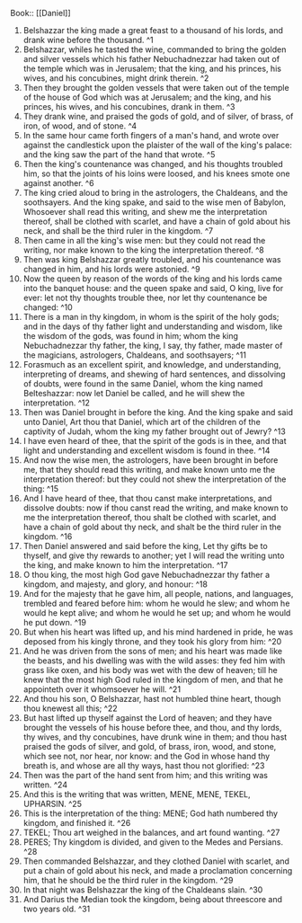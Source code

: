  Book:: [[Daniel]]
 1. Belshazzar the king made a great feast to a thousand of his lords, and drank wine before the thousand. ^1
 2. Belshazzar, whiles he tasted the wine, commanded to bring the golden and silver vessels which his father Nebuchadnezzar had taken out of the temple which was in Jerusalem; that the king, and his princes, his wives, and his concubines, might drink therein. ^2
 3. Then they brought the golden vessels that were taken out of the temple of the house of God which was at Jerusalem; and the king, and his princes, his wives, and his concubines, drank in them. ^3
 4. They drank wine, and praised the gods of gold, and of silver, of brass, of iron, of wood, and of stone. ^4
 5. In the same hour came forth fingers of a man's hand, and wrote over against the candlestick upon the plaister of the wall of the king's palace: and the king saw the part of the hand that wrote. ^5
 6. Then the king's countenance was changed, and his thoughts troubled him, so that the joints of his loins were loosed, and his knees smote one against another. ^6
 7. The king cried aloud to bring in the astrologers, the Chaldeans, and the soothsayers. And the king spake, and said to the wise men of Babylon, Whosoever shall read this writing, and shew me the interpretation thereof, shall be clothed with scarlet, and have a chain of gold about his neck, and shall be the third ruler in the kingdom. ^7
 8. Then came in all the king's wise men: but they could not read the writing, nor make known to the king the interpretation thereof. ^8
 9. Then was king Belshazzar greatly troubled, and his countenance was changed in him, and his lords were astonied. ^9
 10. Now the queen by reason of the words of the king and his lords came into the banquet house: and the queen spake and said, O king, live for ever: let not thy thoughts trouble thee, nor let thy countenance be changed: ^10
 11. There is a man in thy kingdom, in whom is the spirit of the holy gods; and in the days of thy father light and understanding and wisdom, like the wisdom of the gods, was found in him; whom the king Nebuchadnezzar thy father, the king, I say, thy father, made master of the magicians, astrologers, Chaldeans, and soothsayers; ^11
 12. Forasmuch as an excellent spirit, and knowledge, and understanding, interpreting of dreams, and shewing of hard sentences, and dissolving of doubts, were found in the same Daniel, whom the king named Belteshazzar: now let Daniel be called, and he will shew the interpretation. ^12
 13. Then was Daniel brought in before the king. And the king spake and said unto Daniel, Art thou that Daniel, which art of the children of the captivity of Judah, whom the king my father brought out of Jewry? ^13
 14. I have even heard of thee, that the spirit of the gods is in thee, and that light and understanding and excellent wisdom is found in thee. ^14
 15. And now the wise men, the astrologers, have been brought in before me, that they should read this writing, and make known unto me the interpretation thereof: but they could not shew the interpretation of the thing: ^15
 16. And I have heard of thee, that thou canst make interpretations, and dissolve doubts: now if thou canst read the writing, and make known to me the interpretation thereof, thou shalt be clothed with scarlet, and have a chain of gold about thy neck, and shalt be the third ruler in the kingdom. ^16
 17. Then Daniel answered and said before the king, Let thy gifts be to thyself, and give thy rewards to another; yet I will read the writing unto the king, and make known to him the interpretation. ^17
 18. O thou king, the most high God gave Nebuchadnezzar thy father a kingdom, and majesty, and glory, and honour: ^18
 19. And for the majesty that he gave him, all people, nations, and languages, trembled and feared before him: whom he would he slew; and whom he would he kept alive; and whom he would he set up; and whom he would he put down. ^19
 20. But when his heart was lifted up, and his mind hardened in pride, he was deposed from his kingly throne, and they took his glory from him: ^20
 21. And he was driven from the sons of men; and his heart was made like the beasts, and his dwelling was with the wild asses: they fed him with grass like oxen, and his body was wet with the dew of heaven; till he knew that the most high God ruled in the kingdom of men, and that he appointeth over it whomsoever he will. ^21
 22. And thou his son, O Belshazzar, hast not humbled thine heart, though thou knewest all this; ^22
 23. But hast lifted up thyself against the Lord of heaven; and they have brought the vessels of his house before thee, and thou, and thy lords, thy wives, and thy concubines, have drunk wine in them; and thou hast praised the gods of silver, and gold, of brass, iron, wood, and stone, which see not, nor hear, nor know: and the God in whose hand thy breath is, and whose are all thy ways, hast thou not glorified: ^23
 24. Then was the part of the hand sent from him; and this writing was written. ^24
 25. And this is the writing that was written, MENE, MENE, TEKEL, UPHARSIN. ^25
 26. This is the interpretation of the thing: MENE; God hath numbered thy kingdom, and finished it. ^26
 27. TEKEL; Thou art weighed in the balances, and art found wanting. ^27
 28. PERES; Thy kingdom is divided, and given to the Medes and Persians. ^28
 29. Then commanded Belshazzar, and they clothed Daniel with scarlet, and put a chain of gold about his neck, and made a proclamation concerning him, that he should be the third ruler in the kingdom. ^29
 30. In that night was Belshazzar the king of the Chaldeans slain. ^30
 31. And Darius the Median took the kingdom, being about threescore and two years old. ^31
